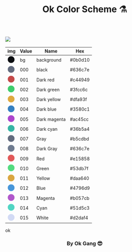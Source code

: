 <h1 align="center">Ok Color Scheme ⚗️ </h1>

<br>
<br>
<br>

<img src="https://i.imgur.com/1MPjL7c.png"/>

| img                                                                          | Value    | Name         | Hex       | 
| ---------------------------------------------------------------------------- | -------- | ------------ | --------- |
| <img src="/.github/assets/dark/bg.png" height="23" width="23"/>              | bg       | background   | #0b0d10   |
| <img src="/.github/assets/dark/black.png" height="23" width="23"/>           | 000      | black        | #636c7e   | 
| <img src="/.github/assets/dark/red.png" height="23" width="23"/>             | 001      | Dark red     | #c44949   |
| <img src="/.github/assets/dark/green.png" height="23" width="23"/>           | 002      | Dark green   | #3fcc6c   |
| <img src="/.github/assets/dark/yellow.png" height="23" width="23"/>          | 003      | Dark yellow  | #dfa93f   |
| <img src="/.github/assets/dark/blue.png" height="23" width="23"/>            | 004      | Dark blue    | #3580c1   |
| <img src="/.github/assets/dark/magenta.png" height="23" width="23"/>         | 005      | Dark magenta | #ac45cc   |
| <img src="/.github/assets/dark/cyan.png" height="23" width="23"/>            | 006      | Dark cyan    | #36b5a4   |
| <img src="/.github/assets/dark/black.png" height="23" width="23"/>           | 007      | Gray         | #b5cdbd   |
| <img src="/.github/assets/bright/black.png" height="23" width="23"/>         | 008      | Dark Gray    | #636c7e   |
| <img src="/.github/assets/bright/red.png" height="23" width="23"/>           | 009      | Red          | #e15858   |
| <img src="/.github/assets/bright/green.png" height="23" width="23"/>         | 010      | Green        | #53db7f   |
| <img src="/.github/assets/bright/yellow.png" height="23" width="23"/>        | 011      | Yellow       | #daa640   |
| <img src="/.github/assets/bright/blue.png" height="23" width="23"/>          | 012      | Blue         | #4796d9   |
| <img src="/.github/assets/bright/magenta.png" height="23" width="23"/>       | 013      | Magenta      | #b057cb   |
| <img src="/.github/assets/bright/cyan.png" height="23" width="23"/>          | 014      | Cyan         | #51d5c3   |
| <img src="/.github/assets/bright/fg.png" height="23" width="23"/>            | 015      | White        | #d2daf4  |

ok

<h3 align="center">By Ok Gang 😎 </h3>



